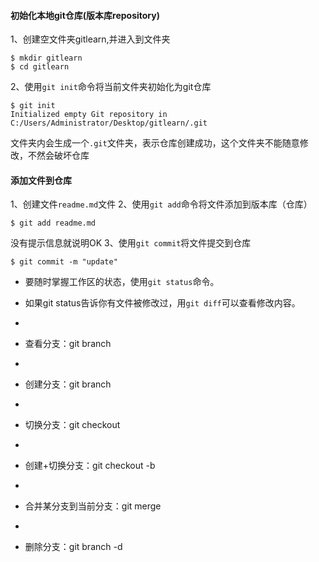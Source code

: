 #### 初始化本地git仓库(版本库repository)
1、创建空文件夹gitlearn,并进入到文件夹

    $ mkdir gitlearn
    $ cd gitlearn


2、使用`git init`命令将当前文件夹初始化为git仓库

    $ git init
    Initialized empty Git repository in C:/Users/Administrator/Desktop/gitlearn/.git
   文件夹内会生成一个`.git`文件夹，表示仓库创建成功，这个文件夹不能随意修改，不然会破坏仓库

#### 添加文件到仓库
1、创建文件`readme.md`文件
2、使用`git add`命令将文件添加到版本库（仓库）

    $ git add readme.md
   没有提示信息就说明OK
3、使用`git commit`将文件提交到仓库

    $ git commit -m "update"
   
*  要随时掌握工作区的状态，使用`git status`命令。

*  如果git status告诉你有文件被修改过，用`git diff`可以查看修改内容。
*
*  查看分支：git branch
*
*  创建分支：git branch <name>
*
*  切换分支：git checkout <name>
*
*  创建+切换分支：git checkout -b <name>
*
*  合并某分支到当前分支：git merge <name>
*
*  删除分支：git branch -d <name>
